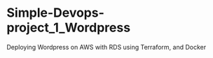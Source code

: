 # Simple-Devops-project_1_Wordpress
Deploying Wordpress on AWS with RDS using Terraform, and Docker
